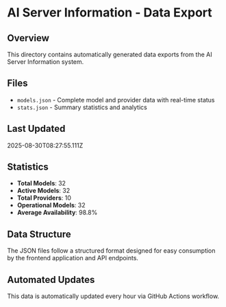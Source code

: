 # AI Server Information - Data Export

## Overview
This directory contains automatically generated data exports from the AI Server Information system.

## Files
- `models.json` - Complete model and provider data with real-time status
- `stats.json` - Summary statistics and analytics

## Last Updated
2025-08-30T08:27:55.111Z

## Statistics
- **Total Models**: 32
- **Active Models**: 32
- **Total Providers**: 10
- **Operational Models**: 32
- **Average Availability**: 98.8%

## Data Structure
The JSON files follow a structured format designed for easy consumption by the frontend application and API endpoints.

## Automated Updates
This data is automatically updated every hour via GitHub Actions workflow.
